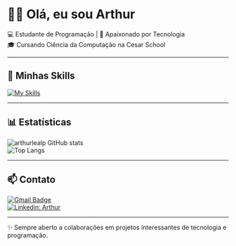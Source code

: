 # 👨‍💻 Olá, eu sou Arthur

💻 Estudante de Programação | 🌱 Apaixonado por Tecnologia  
🎓 Cursando Ciência da Computação na Cesar School  

---

## 🚀 Minhas Skills

[![My Skills](https://skillicons.dev/icons?i=python,django,javascript,c,html,css,github,vscode)](https://skillicons.dev)

---

## 📊 Estatísticas

![arthurlealp GitHub stats](https://github-readme-stats.vercel.app/api?username=arthurlealp&show_icons=true&theme=dark)  
![Top Langs](https://github-readme-stats.vercel.app/api/top-langs/?username=arthurlealp&layout=compact&theme=dark)

---

## 📫 Contato

[![Gmail Badge](https://img.shields.io/badge/-arthurlealp07@gmail.com-006bed?style=flat-square&logo=Gmail&logoColor=white&link=mailto:arthurlealp07@gmail.com)](mailto:arthurlealp07@gmail.com)  
[![Linkedin: Arthur](https://img.shields.io/badge/-arthurleal-blue?style=flat-square&logo=Linkedin&logoColor=white&link=https://www.linkedin.com/in/arthur-leal-pacheco-ba8965323/)](https://www.linkedin.com/in/arthur-leal-pacheco-b95058353/)

---

✨ Sempre aberto a colaborações em projetos interessantes de tecnologia e programação.
